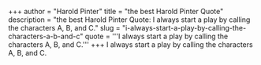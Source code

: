 +++
author = "Harold Pinter"
title = "the best Harold Pinter Quote"
description = "the best Harold Pinter Quote: I always start a play by calling the characters A, B, and C."
slug = "i-always-start-a-play-by-calling-the-characters-a-b-and-c"
quote = '''I always start a play by calling the characters A, B, and C.'''
+++
I always start a play by calling the characters A, B, and C.
